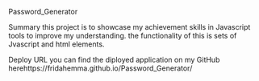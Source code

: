 Password_Generator

Summary
this project is to showcase my achievement skills in Javascript tools to improve
my understanding.
the functionality of this is sets of Jvascript and html elements.

Deploy URL
you can find the diployed application on my GitHub herehttps://fridahemma.github.io/Password_Generator/
